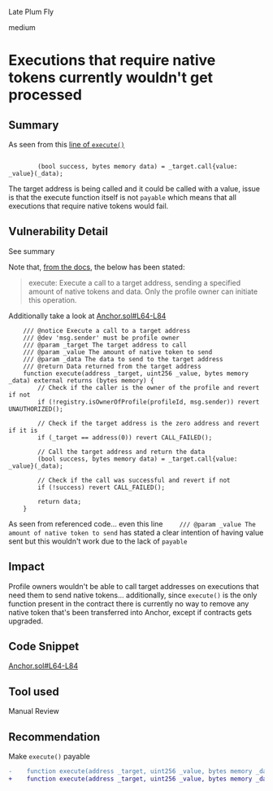 Late Plum Fly

medium

# Executions that require native tokens currently wouldn't get processed
## Summary

As seen from this [line of `execute()`](https://github.com/allo-protocol/allo-v2/blob/851571c27df5c16f6586ece2a1cb6fd0acf04ec9/contracts/core/Anchor.sol#L78)

```solidity

        (bool success, bytes memory data) = _target.call{value: _value}(_data);
```

The target address is being called and it could be called with a value, issue is that the execute function itself is not `payable` which means that all executions that require native tokens would fail.

## Vulnerability Detail

See summary

Note that, [from the docs](https://github.com/allo-protocol/allo-v2/blob/main/contracts/core/Anchor.md#external-functions), the below has been stated:

> execute: Execute a call to a target address, sending a specified amount of native tokens and data. Only the profile owner can initiate this operation.

Additionally take a look at [Anchor.sol#L64-L84](https://github.com/allo-protocol/allo-v2/blob/851571c27df5c16f6586ece2a1cb6fd0acf04ec9/contracts/core/Anchor.sol#L64-L84)

```solidity
    /// @notice Execute a call to a target address
    /// @dev 'msg.sender' must be profile owner
    /// @param _target The target address to call
    /// @param _value The amount of native token to send
    /// @param _data The data to send to the target address
    /// @return Data returned from the target address
    function execute(address _target, uint256 _value, bytes memory _data) external returns (bytes memory) {
        // Check if the caller is the owner of the profile and revert if not
        if (!registry.isOwnerOfProfile(profileId, msg.sender)) revert UNAUTHORIZED();

        // Check if the target address is the zero address and revert if it is
        if (_target == address(0)) revert CALL_FAILED();

        // Call the target address and return the data
        (bool success, bytes memory data) = _target.call{value: _value}(_data);

        // Check if the call was successful and revert if not
        if (!success) revert CALL_FAILED();

        return data;
    }

```

As seen from referenced code... even this line `    /// @param _value The amount of native token to send` has stated a clear intention of having value sent but this wouldn't work due to the lack of `payable`

## Impact

Profile owners wouldn't be able to call target addresses on executions that need them to send native tokens... additionally, since `execute()` is the only function present in the contract there is currently no way to remove any native token that's been transferred into Anchor, except if contracts gets upgraded.

## Code Snippet
[Anchor.sol#L64-L84](https://github.com/allo-protocol/allo-v2/blob/851571c27df5c16f6586ece2a1cb6fd0acf04ec9/contracts/core/Anchor.sol#L64-L84)

## Tool used

Manual Review

## Recommendation

Make `execute()` payable

```diff
-    function execute(address _target, uint256 _value, bytes memory _data) external returns (bytes memory) {
+    function execute(address _target, uint256 _value, bytes memory _data) payable external returns  (bytes memory) {
```